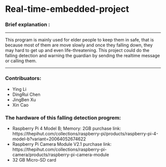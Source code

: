 # Real-time-embedded-project
<h3>Brief explanation : </h3><hr>
This program is mainly used for elder people to keep them in safe, that is because most of them are move slowly and once they falling down, they may hard to get up and even life-threatening. This project could do the falling detection and warning the guardian by sending the realtime message or calling them. 
<br><hr>
<h3>Contribuators:</h3>
<ul>
  <li>Ying Li</li>
  <li>DingRui Chen</li>
  <li>JingBen Xu</li>
  <li>Xin Cao</li>
</ul>

<h3>The hardware of this falling detection progrem:</h3>
<ul>
  <li>Raspberry Pi 4 Model B; Memory: 2GB purchase link: https://thepihut.com/collections/raspberry-pi/products/raspberry-pi-4-model-b?variant=20064052674622</li>
  <li>Raspberry Pi Camera Module V2.1 purchase link: https://thepihut.com/collections/raspberry-pi-camera/products/raspberry-pi-camera-module</li>
  <li>32 GB Micro-SD card</li>
</ul>
  
